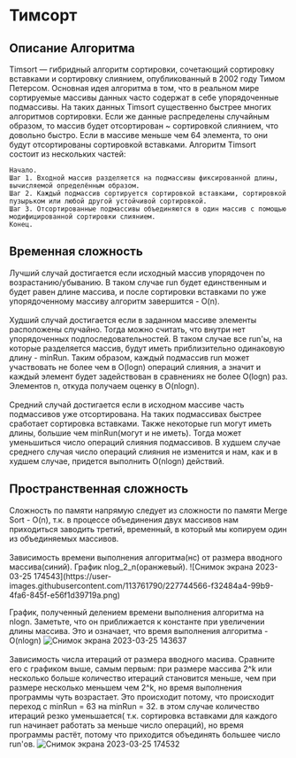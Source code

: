 <h1>Тимсорт</h1>
<h2>Описание Алгоритма</h2>
Timsort — гибридный алгоритм сортировки, сочетающий сортировку вставками и сортировку слиянием, опубликованный в 2002 году Тимом Петерсом.
Основная идея алгоритма в том, что в реальном мире сортируемые массивы данных часто содержат в себе упорядоченные подмассивы. На таких данных Timsort существенно быстрее многих алгоритмов сортировки. Если же данные распределены случайным образом, то массив будет отсортирован ~ сортировкой слиянием, что довольно быстро. Если в массиве меньше чем 64 элемента, то они будут отсортированы сортировкой вставками.
Алгоритм Timsort состоит из нескольких частей:

    Начало.
    Шаг 1. Входной массив разделяется на подмассивы фиксированной длины, вычисляемой определённым образом.
    Шаг 2. Каждый подмассив сортируется сортировкой вставками, сортировкой пузырьком или любой другой устойчивой сортировкой.
    Шаг 3. Отсортированные подмассивы объединяются в один массив с помощью модифицированной сортировки слиянием.
    Конец.
<h2>Временная сложность</h2>
Лучший случай достигается если исходный массив упорядочен по возрастанию/убыванию. В таком случае run будет единственным и будет равен длине массива, и после сортировки вставками по уже упорядоченному массиву алгоритм завершится - O(n).<br><br>
Худший случай достигается если в заданном массиве элементы расположены случайно. Тогда можно считать, что внутри нет упорядоченных подпоследовательностей. В таком случае все run'ы, на которые разделяется массив, будут иметь приблизительно одинаковую длину - minRun. Таким образом, каждый подмассив run может участвовать не более чем в O(logn) операций слияния, а значит и каждый элемент будет задействован в сравнениях не более O(logn) раз. Элементов n, откуда получаем оценку в O(nlogn). <br><br>
Средний случай достигается если в исходном массиве часть подмассивов уже отсортирована. На таких подмассивах быстрее сработает сортировка вставками. Также некоторые run могут иметь длины, большие чем minRun(могут и не иметь). Тогда может уменьшиться число операций слияния подмассивов. В худшем случае среднего случая число операций слияния не изменится и нам, как и в худшем случае, придется выполнить O(nlogn) действий.<br>
<h2>Пространственная сложность</h2>
Сложность по памяти напрямую следует из сложности по памяти Merge Sort - O(n), т.к. в процессе объединения двух массивов нам приходиться заводить третий, временный, в который мы копируем один из объединяемых массивов.
<br>
<br>
Зависимость времени выполнения алгоритма(нс) от размера вводного массива(синий). График nlog_2_n(оранжевый).
![Снимок экрана 2023-03-25 174543](https://user-images.githubusercontent.com/113761790/227744566-f32484a4-99b9-4fa6-845f-e56f1d39719a.png)
<br>

График, полученный делением времени выполнения алгоритма на nlogn. Заметьте, что он приближается к константе при увеличении длины массива. Это и означает, что время выполнения алгоритма - O(nlogn)
![Снимок экрана 2023-03-25 143637](https://user-images.githubusercontent.com/113761790/227744627-bcf5078e-e5c7-43fd-91f0-396047c96665.png)
<br>
<br>
Зависимость числа итераций от размера вводного масива. Сравните его с графиком выше, самым первым: при размере массива 2^k или несколько больше количество итераций становится меньше, чем при размере несколько меньшем чем 2^k, но время выполнения программы чуть возрастает. Это происходит потому, что происходит переход с minRun = 63 на minRun = 32. в этом случае количество итераций резко уменьшается( т.к. сортировка вставками для каждого run начинает работать за меньше число операций), но время программы растёт, потому что приходится объединять большее число run'ов. 
![Снимок экрана 2023-03-25 174532](https://user-images.githubusercontent.com/113761790/227744700-b0cef050-d21d-4218-89e9-cdcfbcc29545.png)

